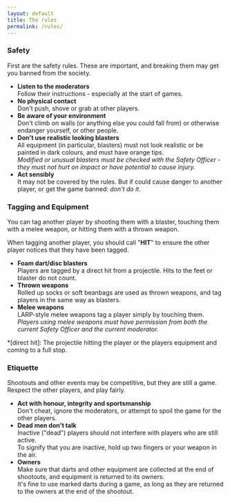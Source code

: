 ```yaml
---
layout: default
title: The rules
permalink: /rules/
---
```


### Safety

First are the safety rules. These are important, and breaking them may get you banned from the society.

- **Listen to the moderators**
  <br/> Follow their instructions - especially at the start of games.
- **No physical contact**
  <br/> Don't push, shove or grab at other players.
- **Be aware of your environment**
  <br/> Don't climb on walls (or anything else you could fall from) or otherwise endanger yourself, or other people.
- **Don't use realistic looking blasters**
  <br/> All equipment (in particular, blasters) must not look realistic or be painted in dark colours, and must have orange tips.
  <br/> *Modified or unusual blasters must be checked with the Safety Officer - they must not hurt on impact or have potential to cause injury.*
- **Act sensibly**
  <br/> It may not be covered by the rules. But if could cause danger to another player, or get the game banned: *don't do it*.

### Tagging and Equipment

You can tag another player by shooting them with a blaster, touching them with a melee weapon, or hitting them with a thrown weapon.

When tagging another player, you should call &quot;**HIT**&quot; to ensure the other player notices that they have been tagged.

- **Foam dart/disc blasters**
  <br/> Players are tagged by a direct hit from a projectile. Hits to the feet or blaster do not count.
- **Thrown weapons**
  <br/> Rolled up socks or soft beanbags are used as thrown weapons, and tag players in the same way as blasters.
- **Melee weapons**
  <br/> LARP-style melee weapons tag a player simply by touching them.
  <br/> *Players using melee weapons must have permission from both the current Safety Officer and the current moderator.*

*[direct hit]: The projectile hitting the player or the players equipment and coming to a full stop.

### Etiquette

Shootouts and other events may be competitive, but they are still a game. Respect the other players, and play fairly.

- **Act with honour, integrity and sportsmanship**
  <br/> Don't cheat, ignore the moderators, or attempt to spoil the game for the other players.
- **Dead men don't talk**
  <br/> Inactive (&quot;dead&quot;) players should not interfere with players who are still active.
  <br/> To signify that you are inactive, hold up two fingers or your weapon in the air.
- **Owners**
  <br/> Make sure that darts and other equipment are collected at the end of shootouts, and equipment is returned to its owners.
  <br/> It's fine to use marked darts during a game, as long as they are returned to the owners at the end of the shootout.
